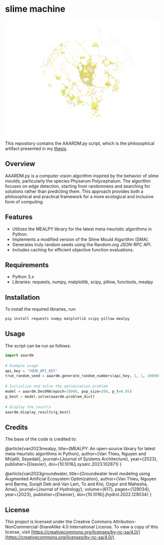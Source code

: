 
# slime machine 


![Alt text](images/slime.png)


This repository contains the AAARDM.py script, which is the philosophical artifact presented  in my [thesis](slime_machines.pdf). 

## Overview

AAARDM.py is a computer vision algorithm inspired by the behavior of slime moulds, particularly the species Physarum Polycephalum. The algorithm focuses on edge detection, starting from randomness and searching for solutions rather than predicting them. This approach provides both a philosophical and practical framework for a more ecological and inclusive form of computing.

## Features

- Utilizes the MEALPY library for the latest meta-heuristic algorithms in Python.
- Implements a modified version of the Slime Mould Algorithm (SMA).
- Generates truly random seeds using the Random.org JSON-RPC API.
- Includes caching for efficient objective function evaluations.

## Requirements

- Python 3.x
- Libraries: requests, numpy, matplotlib, scipy, pillow, functools, mealpy

## Installation

To install the required libraries, run:
```bash
pip install requests numpy matplotlib scipy pillow mealpy
```

## Usage

The script can be run as follows:
```python
import aaardm

# Example usage
api_key = 'YOUR_API_KEY'
true_random_seed = aaardm.generate_random_numbers(api_key, 1, 1, 1000000)

# Initialize and solve the optimization problem
model = aaardm.DevSMA(epoch=30000, pop_size=200, p_t=0.05)
g_best = model.solve(aaardm.problem_dict)

# Display the results
aaardm.display_results(g_best)
```

## Credits

The base of the code is credited to:

@article{van2023mealpy,
   title={MEALPY: An open-source library for latest meta-heuristic algorithms in Python},
   author={Van Thieu, Nguyen and Mirjalili, Seyedali},
   journal={Journal of Systems Architecture},
   year={2023},
   publisher={Elsevier},
   doi={10.1016/j.sysarc.2023.102871}
}

@article{van2023groundwater,
   title={Groundwater level modeling using Augmented Artificial Ecosystem Optimization},
   author={Van Thieu, Nguyen and Barma, Surajit Deb and Van Lam, To and Kisi, Ozgur and Mahesha, Amai},
   journal={Journal of Hydrology},
   volume={617},
   pages={129034},
   year={2023},
   publisher={Elsevier},
   doi={10.1016/j.jhydrol.2022.129034}
}

## License

This project is licensed under the Creative Commons Attribution-NonCommercial-ShareAlike 4.0 International License. To view a copy of this license, visit [https://creativecommons.org/licenses/by-nc-sa/4.0/](https://creativecommons.org/licenses/by-nc-sa/4.0/).
